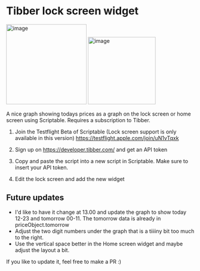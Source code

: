# Tibber lock screen widget

<img width="215" alt="image" src="https://user-images.githubusercontent.com/3955579/198213999-e0dde12c-e0c6-44f6-939e-acc7761f263f.png">
<img width="181" alt="image" src="https://user-images.githubusercontent.com/3955579/198214268-a9c00dc5-63cf-4a5c-af8d-d817f15c3db3.png">

A nice graph showing todays prices as a graph on the lock screen or home screen using Scriptable.
Requires a subscription to Tibber.

1) Join the Testflight Beta of Scriptable (Lock screen support is only available in this version)
https://testflight.apple.com/join/uN1vTqxk

2) Sign up on https://developer.tibber.com/ and get an API token

3) Copy and paste the script into a new script in Scriptable. Make sure to insert your API token.

4) Edit the lock screen and add the new widget

## Future updates
- I'd like to have it change at 13.00 and update the graph to show today 12-23 and tomorrow 00-11. The tomorrow data is already in priceObject.tomorrow
- Adjust the two digit numbers under the graph that is a tiiiiny bit too much to the right.
- Use the vertical space better in the Home screen widget and maybe adjust the layout a bit.

If you like to update it, feel free to make a PR :)
